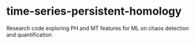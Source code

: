 # time-series-persistent-homology
Research code exploring PH and MT features for ML on chaos detection and quantification
